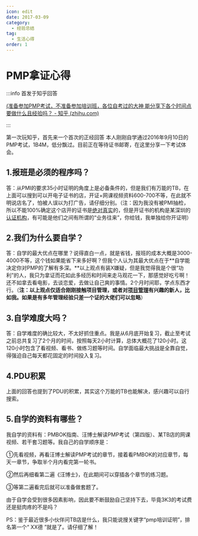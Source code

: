 ```yaml
---
icon: edit
date: 2017-03-09
category:
  - 经验总结
tag:
  - 生活心得
order: 1
---
```

# PMP拿证心得

:::info 首发于知乎回答

[(准备参加PMP考试，不准备参加培训班，各位自考过的大神 能分享下各个时间点要做什么且经验吗？ - 知乎 (zhihu.com)](https://www.zhihu.com/question/48980808/answer/127145608)

:::

第一次玩知乎，首先来一个首次的正经回答 本人刚刚自学通过2016年9月10日的PMP考试，1B4M，低分飘过。目前正在等待证书邮寄，在这里分享一下考试体会。

## **1.报班是必须的程序吗？**

答：从PMI的要求35小时证明的角度上是必备条件的，但是我们有万能的TB，在上面可以搜到可以开电子证书的店，开证+网课视频资料600-700不等，在此就不明说店名了，怕被人误以为打广告，请仔细分别。（注：因为我没有被PMI抽检，所以不能100%确定这个店开的证书是[绝对真实](https://www.zhihu.com/search?q=绝对真实&search_source=Entity&hybrid_search_source=Entity&hybrid_search_extra={)的，但是开证书的机构是某深圳的[认证机构](https://www.zhihu.com/search?q=认证机构&search_source=Entity&hybrid_search_source=Entity&hybrid_search_extra={)，有可能是他们之间有所谓的“业务往来”，你给钱，我单独给你开证明）

## **2.我们为什么要自学？**

答：自学的最大优点在哪里？说得直白一点，就是省钱，报班的成本大概是3000-4000不等，这个钱如果能省下来多好啊？但我个人认为其最大优点在于**自学能决定你对PMP的了解有多深。**以上观点有装X嫌疑，但是我觉得我是个很“功利”的人，我只为拿证而花如此多经历和时间来走马观花一下，那感觉好吃亏啊！还不如拿去看电影，去谈恋爱，去做让自己爽的事情。2个月时间耶，学点东西才行。（**注：以上观点仅适合刚刚接触项目管理，或者对[项目管理](https://www.zhihu.com/search?q=项目管理&search_source=Entity&hybrid_search_source=Entity&hybrid_search_extra={)有兴趣的新人，比如我。如果是有多年管理经验只差一个证的大佬们可以忽略**）

## **3.自学难度大吗？**

答：自学难度的确比较大，不太好抓住重点。我是从6月底开始复习，截止至考试之前总共复习了2个月的时间，按照每天2小时计算，总体大概花了120小时。这120小时包含了看视频、看书、做练习题等时间。自学面临最大挑战是全靠自觉，得强迫自己每天都花固定的时间投入复习。

## **4.PDU积累**

上面的回答也提到了PDU的积累，其实这个万能的TB也能解决，感兴趣可以自行搜索。

## **5.自学的资料有哪些？**

我自学的资料有：PMBOK指南、汪博士解读PMP考试（第四版）、某TB店的网课视频、若干套习题等。我自己的自学顺序是：

①先看视频，再看汪博士解读PMP考试的章节，接着看PMBOK的对应章节，每天一章节，争取半个月内看完第一轮书。

②然后再细看第二遍《汪博士》，在此期间可以穿插各个章节的练习题。

③等第二遍看完后就可以准备做套题了。

由于自学会受到很多因素影响，因此要不断鼓励自己坚持下去，毕竟3K3的考试费还是挺肉疼的不是吗？

PS：鉴于最近很多小伙伴问TB店是什么，我只能说搜关键字“pmp培训证明”，排名第一个“ XX德 ”就是了。请仔细了解！
